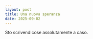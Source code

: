 ```yaml
---
layout: post
title: Una nuova speranza
date: 2025-09-02
---
```

Sto scrivend cose assolutamente a caso.